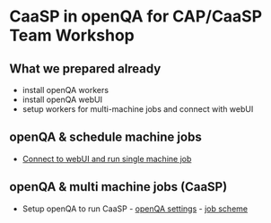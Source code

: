 # CaaSP in openQA for CAP/CaaSP Team Workshop

## What we prepared already
 - install openQA workers
 - install openQA webUI
 - setup workers for multi-machine jobs and connect with webUI

## openQA & schedule machine jobs
 - [Connect to webUI and run single machine job](connect.md)

## openQA & multi machine jobs (CaaSP)
 - Setup openQA to run CaaSP - [openQA settings](settings.md) - [job scheme](openqa_scheme.md)
